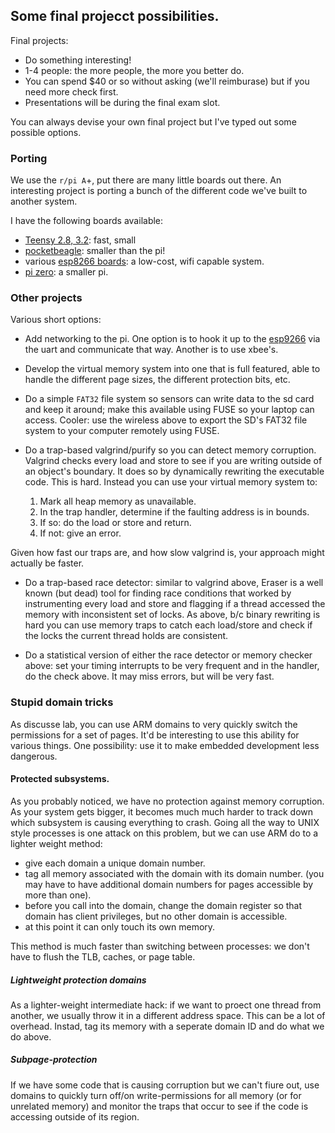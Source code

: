 ## Some final projecct possibilities.

Final projects:
  - Do something interesting!
  - 1-4 people: the more people, the more you better do.
  - You can spend $40 or so without asking (we'll reimburase) but if you
  need more check first.
  - Presentations will be during the final exam slot.  

You can always devise your own final project but I've typed out some
possible options. 

### Porting

We use the `r/pi A`+, put there are many little boards out there. 
An interesting project is porting a bunch of the different code we've
built to another system.  

I have the following boards available:
  - [Teensy 2.8, 3.2](https://www.sparkfun.com/products/13736): fast, small
  - [pocketbeagle](https://beagleboard.org/pocket): smaller than the pi!
  - various [esp8266 boards](https://www.sparkfun.com/products/13678): 
  a low-cost, wifi capable system.
  - [pi zero](https://www.adafruit.com/product/2885): a smaller pi. 

### Other projects

Various short options:
  - Add networking to the pi.  One option is to hook it up to the 
  [esp9266](https://www.sparkfun.com/products/13678) via the uart and
  communicate that way.  Another is to use xbee's.

  - Develop the virtual memory system into one that is full featured, able
  to handle the different page sizes, the different protection bits, etc.

  - Do a simple `FAT32` file system so sensors can write data to the sd
  card and keep it around; make this available using FUSE so your laptop
  can access.  Cooler: use the wireless above to export the SD's FAT32
  file system to your computer remotely using FUSE.

  - Do a trap-based valgrind/purify so you can detect memory corruption.
  Valgrind checks every load and store to see if you are writing outside of
  an object's boundary.  It does so by dynamically rewriting the executable
  code.  This is hard.  Instead you can use your virtual memory system to:
    1. Mark all heap memory as unavailable.
    2. In the trap handler, determine if the faulting address is in bounds.
    3. If so: do the load or store and return.
    4. If not: give an error.
  
  Given how fast our traps are, and how slow valgrind is, your approach
  might actually be faster.

  - Do a trap-based race detector: similar to valgrind above, Eraser
  is a well known (but dead) tool for finding race conditions that worked
  by instrumenting every load and store and flagging if a thread accessed 
  the memory with inconsistent set of locks.  As above, b/c binary rewriting 
  is hard you can use memory traps to catch each load/store and check if
  the locks the current thread holds are consistent.

  - Do a statistical version of either the race detector or memory
  checker above: set your timing interrupts to be very frequent and in the
  handler, do the check above.  It may miss errors, but will be very fast.



### Stupid domain tricks

As discusse lab, you can use ARM domains to very quickly switch the
permissions for a set of pages.    It'd be interesting to use this
ability for various things.  One possibility: use it to make embedded
development less dangerous.  

#### Protected subsystems.

As you probably noticed, we have no protection against memory corruption.
As your system gets bigger, it becomes much much harder to track down which
subsystem is causing everything to crash.  Going all the way to 
UNIX style processes is one attack on this problem, but we can use
ARM do to a lighter weight method:
   - give each domain a unique domain number.
   - tag all memory associated with the domain with its domain number.
   (you may have to have additional domain numbers for pages accessible
   by more than one).
   - before you call into the domain, change the domain register so that
   domain has client privileges, but no other domain is accessible.
   - at this point it can only touch its own memory.

This method is much faster than switching between processes: we don't
have to flush the TLB, caches, or page table.

##### Lightweight protection domains

As a lighter-weight intermediate hack: if we want to proect one thread
from another, we usually throw it in a different address space.  This can
be a lot of overhead.  Instad, tag its memory with a seperate domain ID
and do what we do above.

##### Subpage-protection

If we have some code that is causing corruption but we can't fiure out,
use domains to quickly turn off/on write-permissions for all memory
(or for unrelated memory) and monitor the traps that occur to see if
the code is accessing outside of its region.
